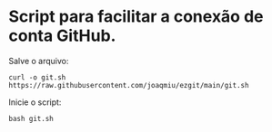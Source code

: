 # Script para facilitar a conexão de conta GitHub.

Salve o arquivo:

```
curl -o git.sh https://raw.githubusercontent.com/joaqmiu/ezgit/main/git.sh
```
Inicie o script:

```
bash git.sh
```
